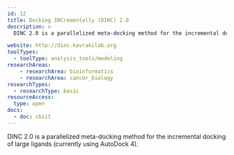 ```yaml
---
id: 12
title: Docking INCrementally (DINC) 2.0 
description: >
  DINC 2.0 is a parallelized meta-docking method for the incremental docking of large ligands (currently using AutoDock 4).

website: http://dinc.kavrakilab.org
toolTypes:
  - toolType: analysis_tools/modeling
researchAreas:
    - researchArea: bioinformatics
    - researchArea: cancer_biology
researchTypes:
  - researchType: basic
resourceAccess:
  type: open
docs:
  - doc: cbiit
---
```

DINC 2.0 is a parallelized meta-docking method for the incremental docking of large ligands (currently using AutoDock 4).

